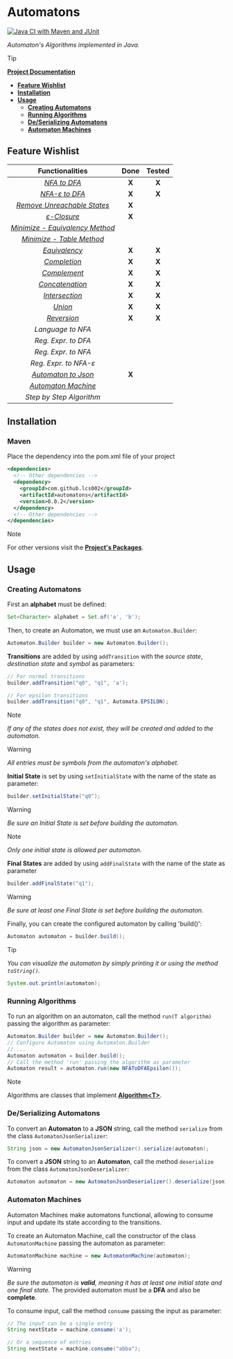 # Automatons
[![Java CI with Maven and JUnit](https://github.com/Lcs002/Automatons/actions/workflows/maven.yml/badge.svg?branch=master)](https://github.com/Lcs002/Automatons/actions/workflows/maven.yml)

_Automaton's Algorithms implemented in Java._

> [!TIP]
> **[Project Documentation](https://lcs002.github.io/Automatons/)**

- **[Feature Wishlist](#feature-wishlist)**
- **[Installation](#installation)**
- **[Usage](#usage)**
  - **[Creating Automatons](#creating-automatons)**
  - **[Running Algorithms](#running-algorithms)**
  - **[De/Serializing Automatons](#deserializing-automatons)**
  - **[Automaton Machines](#automaton-machines)**

## Feature Wishlist

|                                                             **Functionalities**                                                              | **Done** | **Tested** |
|:--------------------------------------------------------------------------------------------------------------------------------------------:|:--------:|:----------:|
|                        _[NFA to DFA](src/main/java/com/github/lcs002/automatons/automaton/algorithms/NFAToDFA.java)_                         |  **X**   |   **X**    |
|                    _[NFA-ε to DFA](src/main/java/com/github/lcs002/automatons/automaton/algorithms/NFAToDFAEpsilon.java)_                    |  **X**   |   **X**    |
|        _[Remove Unreachable States](src/main/java/com/github/lcs002/automatons/automaton/algorithms/utility/RemoveUnreachable.java)_         |  **X**   |            |
|                _[ε-Closure](src/main/java/com/github/lcs002/automatons/automaton/algorithms/utility/GetEpsilonClosure.java)_                 |  **X**   |            |
| _[Minimize - Equivalency Method](src/main/java/com/github/lcs002/automatons/automaton/algorithms/minimization/MinimizationEquivalence.java)_ |          |            |
|       _[Minimize - Table Method](src/main/java/com/github/lcs002/automatons/automaton/algorithms/minimization/MinimizationTable.java)_       |          |            |
|                      _[Equivalency](src/main/java/com/github/lcs002/automatons/automaton/algorithms/Equivalency.java)_                       |  **X**   |   **X**    |
|                        _[Completion](src/main/java/com/github/lcs002/automatons/automaton/algorithms/Complete.java)_                         |  **X**   |   **X**    |
|                  _[Complement](src/main/java/com/github/lcs002/automatons/automaton/algorithms/properties/Complement.java)_                  |  **X**   |   **X**    |
|               _[Concatenation](src/main/java/com/github/lcs002/automatons/automaton/algorithms/properties/Concatenation.java)_               |  **X**   |   **X**    |
|                _[Intersection](src/main/java/com/github/lcs002/automatons/automaton/algorithms/properties/Intersection.java)_                |  **X**   |   **X**    |
|                       _[Union](src/main/java/com/github/lcs002/automatons/automaton/algorithms/properties/Union.java)_                       |  **X**   |   **X**    |
|                   _[Reversion](src/main/java/com/github/lcs002/automatons/automaton/algorithms/properties/Reversion.java)_                   |  **X**   |   **X**    |
|                                                              _Language to NFA_                                                               |          |            |
|                                                             _Reg. Expr. to DFA_                                                              |          |            |
|                                                             _Reg. Expr. to NFA_                                                              |          |            |
|                                                            _Reg. Expr. to NFA-ε_                                                             |          |            |
|                          _[Automaton to Json](src/main/java/com/github/lcs002/automatons/automaton/serialize/json)_                          |  **X**   |            |
|                  _[Automaton Machine](src/main/java/com/github/lcs002/automatons/automaton/machine/AutomatonMachine.java)_                   |          |            |
|                                                           _Step by Step Algorithm_                                                           |          |            |

## Installation
### Maven
Place the dependency into the pom.xml file of your project
```xml
<dependencies>
  <!-- Other dependencies -->
  <dependency>
    <groupId>com.github.lcs002</groupId>
    <artifactId>automatons</artifactId>
    <version>0.0.2</version>
  </dependency>
  <!-- Other dependencies -->
</dependencies>
```
> [!NOTE]
> For other versions visit the **[Project's Packages](https://github.com/Lcs002/Automatons/packages/2086857)**.


## Usage
### Creating Automatons
First an **alphabet** must be defined:
```java
Set<Character> alphabet = Set.of('a', 'b');
```

Then, to create an Automaton, we must use an `Automaton.Builder`:
```java
Automaton.Builder builder = new Automaton.Builder();
```

**Transitions** are added by using `addTransition` with the *source state*, *destination state* and *symbol* as parameters:
```java
// For normal transitions
builder.addTransition("q0", "q1", 'a');

// For epsilon transitions
builder.addTransition("q0", "q1", Automata.EPSILON);
```

> [!NOTE]
> _If any of the states does not exist, they will be created and added to the automaton._

> [!WARNING] 
> _All entries must be symbols from the automaton's alphabet._

**Initial State** is set by using `setInitialState` with the name of the state as parameter:
```java
builder.setInitialState("q0");
```

> [!WARNING]
> _Be sure an Initial State is set before building the automaton._

> [!NOTE] 
> _Only one initial state is allowed per automaton._

**Final States** are added by using `addFinalState` with the name of the state as parameter
```java
builder.addFinalState("q1");
```

> [!WARNING]
> _Be sure at least one Final State is set before building the automaton._

Finally, you can create the configured automaton by calling 'build()':
```java
Automaton automaton = builder.build();
```

> [!TIP]
> _You can visualize the automaton by simply printing it or using the method `toString()`._
> ```java
> System.out.println(automaton);
> ```

### Running Algorithms
To run an algorithm on an automaton, call the method `run(T algorithm)` passing the algorithm as parameter:
```java
Automaton.Builder builder = new Automaton.Builder();
// Configure Automaton using Automaton.Builder
// ...
Automaton automaton = builder.build();
// Call the method 'run' passing the algorithm as parameter
Automaton result = automaton.run(new NFAToDFAEpsilon());
```

> [!NOTE]
> Algorithms are classes that implement **[Algorithm\<T\>](src/main/java/com/github/lcs002/automatons/automaton/algorithms/Algorithm.java)**.

### De/Serializing Automatons
To convert an **Automaton** to a **JSON** string, call the method `serialize` from the class `AutomatonJsonSerializer`:
```java
String json = new AutomatonJsonSerializer().serialize(automaton);
```
To convert a **JSON** string to an **Automaton**, call the method `deserialize` from the class `AutomatonJsonDeserializer`:
```java
Automaton automaton = new AutomatonJsonDeserializer().deserialize(json);
```

### Automaton Machines
Automaton Machines make automatons functional, allowing to consume input and update its state according to the transitions.

To create an Automaton Machine, call the constructor of the class `AutomatonMachine` passing the automaton as parameter:
```java
AutomatonMachine machine = new AutomatonMachine(automaton);
```

> [!WARNING]
> _Be sure the automaton is **valid**, meaning it has at least one initial state and one final state._
> The provided automaton must be a **DFA** and also be **complete**.
> 

To consume input, call the method `consume` passing the input as parameter:
```java
// The input can be a single entry
String nextState = machine.consume('a');

// Or a sequence of entries
String nextState = machine.consume("abba");
```
